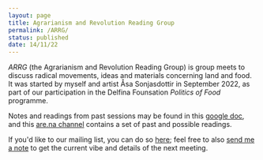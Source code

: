 ```yaml
---
layout: page
title: Agrarianism and Revolution Reading Group
permalink: /ARRG/
status: published
date: 14/11/22
---
```


*ARRG* (the Agrarianism and Revolution Reading Group) is group meets to discuss radical movements, ideas and materials concerning land and food. It was started by myself and artist Åsa Sonjasdottir in September 2022, as part of our participation in the Delfina Founsation *Politics of Food* programme.

Notes and readings from past sessions may be found in this [google doc](https://docs.google.com/document/d/1kZ0qLvmJgfvJ6jN8SSwNWMlcbrEOX7vNFZBx3yVDuwY/edit#), and this [are.na channel](https://www.are.na/agnes-cameron/arrg-meovcqgdmcu) contains a set of past and possible readings.

If you'd like to our mailing list, you can do so [here](https://mailman.mit.edu/mailman/listinfo/arrg); feel free to also [send me a note](mailto:agnescam@mit.edu) to get the current vibe and details of the next meeting.
